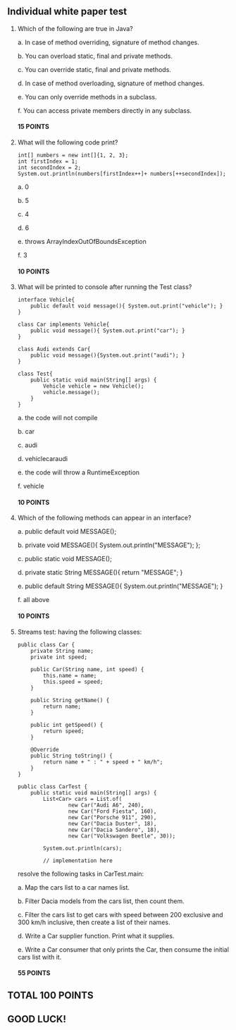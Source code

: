 ## Individual white paper test

1. Which of the following are true in Java?

    a. In case of method overriding, signature of method changes.

    b. You can overload static, final and private methods.

    c. You can override static, final and private methods.

    d. In case of method overloading, signature of method changes.

    e. You can only override methods in a subclass.

    f. You can access private members directly in any subclass.

   #### 15 POINTS


2. What will the following code print?

    ```
    int[] numbers = new int[]{1, 2, 3};
    int firstIndex = 1;
    int secondIndex = 2;
    System.out.println(numbers[firstIndex++]+ numbers[++secondIndex]);
    ```

    a. 0

    b. 5

    c. 4

    d. 6

    e. throws ArrayIndexOutOfBoundsException

    f. 3

   #### 10 POINTS


3. What will be printed to console after running the Test class?

    ```
    interface Vehicle{
        public default void message(){ System.out.print("vehicle"); }
    }

    class Car implements Vehicle{
        public void message(){ System.out.print("car"); }
    }

    class Audi extends Car{
        public void message(){System.out.print("audi"); }
    }

    class Test{
        public static void main(String[] args) {
            Vehicle vehicle = new Vehicle();
            vehicle.message();
        }
    }
    ```

    a. the code will not compile

    b. car

    c. audi

    d. vehiclecaraudi

    e. the code will throw a RuntimeException

    f. vehicle

   #### 10 POINTS


4. Which of the following methods can appear in an interface?

    a.   public default void MESSAGE();

    b.   private void MESSAGE(){ System.out.println("MESSAGE"); };

    c.   public static void MESSAGE();

    d.   private static String MESSAGE(){ return "MESSAGE"; }

    e.   public default String MESSAGE(){ System.out.println("MESSAGE"); }

    f.   all above

   #### 10 POINTS

5. Streams test: having the following classes:

    ```
    public class Car {
        private String name;
        private int speed;

        public Car(String name, int speed) {
            this.name = name;
            this.speed = speed;
        }

        public String getName() {
            return name;
        }

        public int getSpeed() {
            return speed;
        }

        @Override
        public String toString() {
            return name + " : " + speed + " km/h";
        }
    }

    public class CarTest {
        public static void main(String[] args) {
            List<Car> cars = List.of(
                    new Car("Audi A6", 240),
                    new Car("Ford Fiesta", 160),
                    new Car("Porsche 911", 290),
                    new Car("Dacia Duster", 18),
                    new Car("Dacia Sandero", 18),
                    new Car("Volkswagen Beetle", 30));

            System.out.println(cars);

            // implementation here
    ```

    resolve the following tasks in CarTest.main:

    a. Map the cars list to a car names list.

    b. Filter Dacia models from the cars list, then count them.

    c. Filter the cars list to get cars with speed
    between 200 exclusive and 300 km/h inclusive,
    then create a list of their names.

    d. Write a Car supplier function.
    Print what it supplies.

    e. Write a Car consumer that only prints the Car,
    then consume the initial cars list with it.

   #### 55 POINTS


## TOTAL 100 POINTS

## GOOD LUCK!

